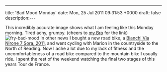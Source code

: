 ---
title: 'Bad Mood Monday'
date: Mon, 25 Jul 2011 09:31:53 +0000
draft: false
description:---

This incredibly accurate image shows what I am feeling like this Monday morning. Tired achy, grumpy. (cheers to [my Bro](http://rob-hudson.com "rob hudson") for the link) ![](/shared/2011/07/fry-bad-mood.jpg "fry-bad-mood") In other news I bought a new road bike, a [Bianchi Via Nirone 7 Sora, 2011](http://www.bianchi.com/Uk/Bikes/Bikes_Detail.aspx?ProductIDMaster=51346 "my new bianchi bike"), and went cycling with Marion in the countryside to the North of Reading. Now I ache a lot due to my lack of fitness and the uncomfortableness of a road bike compared to the mountain bike I usually ride. I spent the rest of the weekend watching the final two stages of this years Tour de France.